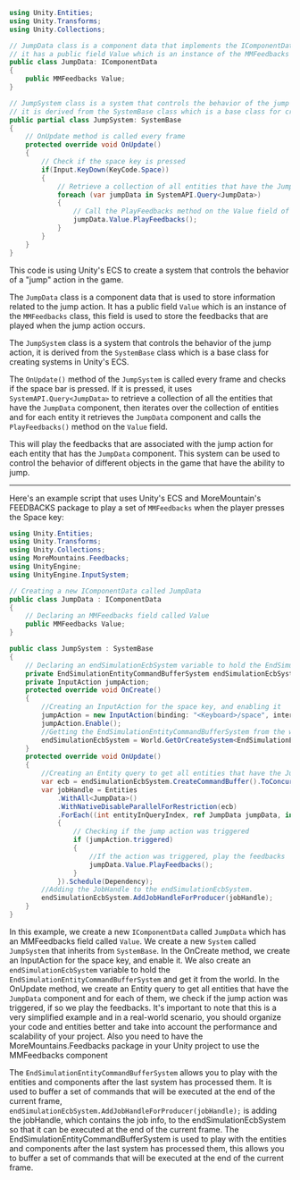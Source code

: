 ```C#
using Unity.Entities;
using Unity.Transforms;
using Unity.Collections;

// JumpData class is a component data that implements the IComponentData interface
// it has a public field Value which is an instance of the MMFeedbacks class
public class JumpData: IComponentData
{
    public MMFeedbacks Value;
}

// JumpSystem class is a system that controls the behavior of the jump action
// it is derived from the SystemBase class which is a base class for creating systems in Unity's ECS
public partial class JumpSystem: SystemBase
{
    // OnUpdate method is called every frame
    protected override void OnUpdate()
    {
        // Check if the space key is pressed
        if(Input.KeyDown(KeyCode.Space))
        {
            // Retrieve a collection of all entities that have the JumpData component
            foreach (var jumpData in SystemAPI.Query<JumpData>)
            {
                // Call the PlayFeedbacks method on the Value field of the JumpData component
                jumpData.Value.PlayFeedbacks();
            }
        }
    }
}
```

This code is using Unity's ECS to create a system that controls the behavior of a "jump" action in the game. 

The `JumpData` class is a component data that is used to store information related to the jump action. It has a public field `Value` which is an instance of the `MMFeedbacks` class, this field is used to store the feedbacks that are played when the jump action occurs. 

The `JumpSystem` class is a system that controls the behavior of the jump action, it is derived from the `SystemBase` class which is a base class for creating systems in Unity's ECS. 

The `OnUpdate()` method of the `JumpSystem` is called every frame and checks if the space bar is pressed. If it is pressed, it uses `SystemAPI.Query<JumpData>` to retrieve a collection of all the entities that have the `JumpData` component, then iterates over the collection of entities and for each entity it retrieves the `JumpData` component and calls the `PlayFeedbacks()` method on the `Value` field.

This will play the feedbacks that are associated with the jump action for each entity that has the `JumpData` component. This system can be used to control the behavior of different objects in the game that have the ability to jump.

---

Here's an example script that uses Unity's ECS and MoreMountain's FEEDBACKS package to play a set of `MMFeedbacks` when the player presses the Space key:
```C#
using Unity.Entities;
using Unity.Transforms;
using Unity.Collections;
using MoreMountains.Feedbacks;
using UnityEngine;
using UnityEngine.InputSystem;

// Creating a new IComponentData called JumpData 
public class JumpData : IComponentData
{
    // Declaring an MMFeedbacks field called Value
    public MMFeedbacks Value;
}

public class JumpSystem : SystemBase
{
    // Declaring an endSimulationEcbSystem variable to hold the EndSimulationEntityCommandBufferSystem
    private EndSimulationEntityCommandBufferSystem endSimulationEcbSystem;
    private InputAction jumpAction;
    protected override void OnCreate()
    {
        //Creating an InputAction for the space key, and enabling it
        jumpAction = new InputAction(binding: "<Keyboard>/space", interactions: InputActionInteraction.None);
        jumpAction.Enable();
        //Getting the EndSimulationEntityCommandBufferSystem from the world
        endSimulationEcbSystem = World.GetOrCreateSystem<EndSimulationEntityCommandBufferSystem>();
    }
    protected override void OnUpdate()
    {
        //Creating an Entity query to get all entities that have the JumpData component
        var ecb = endSimulationEcbSystem.CreateCommandBuffer().ToConcurrent();
        var jobHandle = Entities
            .WithAll<JumpData>()
            .WithNativeDisableParallelForRestriction(ecb)
            .ForEach((int entityInQueryIndex, ref JumpData jumpData, in Translation translation) =>
            {
                // Checking if the jump action was triggered
                if (jumpAction.triggered)
                {
                    //If the action was triggered, play the feedbacks
                    jumpData.Value.PlayFeedbacks();
                }
            }).Schedule(Dependency);
        //Adding the JobHandle to the endSimulationEcbSystem.
		endSimulationEcbSystem.AddJobHandleForProducer(jobHandle);
    }
}
```

In this example, we create a new `IComponentData` called `JumpData` which has an MMFeedbacks field called `Value`. We create a new `System` called `JumpSystem` that inherits from `SystemBase`. In the OnCreate method, we create an InputAction for the space key, and enable it. We also create an `endSimulationEcbSystem` variable to hold the `EndSimulationEntityCommandBufferSystem` and get it from the world. In the OnUpdate method, we create an Entity query to get all entities that have the `JumpData` component and for each of them, we check if the jump action was triggered, if so we play the feedbacks. It's important to note that this is a very simplified example and in a real-world scenario, you should organize your code and entities better and take into account the performance and scalability of your project. Also you need to have the MoreMountains.Feedbacks package in your Unity project to use the MMFeedbacks component

The `EndSimulationEntityCommandBufferSystem` allows you to play with the entities and components after the last system has processed them. It is used to buffer a set of commands that will be executed at the end of the current frame, `endSimulationEcbSystem.AddJobHandleForProducer(jobHandle);` is adding the jobHandle, which contains the job info, to the endSimulationEcbSystem so that it can be executed at the end of the current frame. The EndSimulationEntityCommandBufferSystem is used to play with the entities and components after the last system has processed them, this allows you to buffer a set of commands that will be executed at the end of the current frame.


